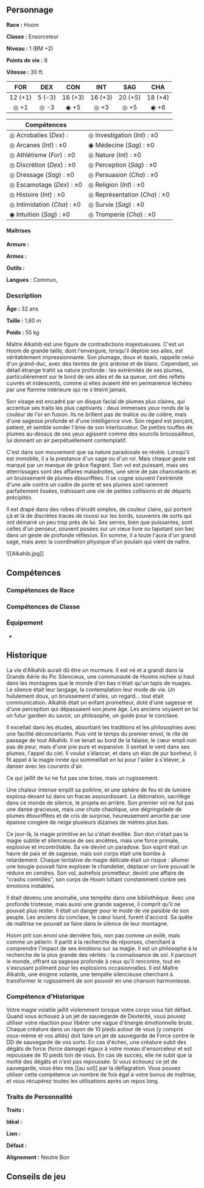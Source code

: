 ## Personnage

__Race :__ Hoom

__Classe :__ Ensorceleur

__Niveau :__ 1 (BM +2)

__Points de vie :__ 8

__Vitesse :__ 30 ft.

|   FOR   |  DEX   |   CON   |   INT   |   SAG   |   CHA   |
| :-----: | :----: | :-----: | :-----: | :-----: | :-----: |
| 12 (+1) | 5 (-3) | 16 (+3) | 16 (+3) | 20 (+5) | 18 (+4) |
|  ◎ +1   |  ◎ -3  |  ◉ +5   |  ◎ +3   |  ◎ +5   |  ◉ +6   |

| Compétences                 |                               |
| --------------------------- | ----------------------------- |
| ◎ Acrobaties (_Dex_) :      | ◎ Investigation (_Int_) : ±0  |
| ◎ Arcanes (_Int_) : ±0      | ◉ Médecine (_Sag_) : ±0       |
| ◎ Athlétisme (_For_) : ±0   | ◎ Nature (_Int_) : ±0<br>     |
| ◎ Discrétion (_Dex_) : ±0   | ◎ Perception (_Sag_) : ±0     |
| ◎ Dressage (_Sag_) : ±0     | ◎ Persuasion (_Cha_) : ±0     |
| ◎ Escamotage (_Dex_) : ±0   | ◎ Religion (_Int_) : ±0       |
| ◎ Histoire (_Int_) : ±0     | ◎ Représentation (_Cha_) : ±0 |
| ◎ Intimidation (_Cha_) : ±0 | ◎ Survie (_Sag_) : ±0         |
| ◉ Intuition (_Sag_) : ±0    | ◎ Tromperie (_Cha_) : ±0<br>  |

#### Maîtrises

**Armure :** 

**Armes :** 

**Outils :** 

__Langues__ : Commun, 

### Description

__Âge :__ 32 ans

__Taille :__ 1,80 m

__Poids :__ 55 kg

Maître Alkahib est une figure de contradictions majestueuses. C'est un Hoom de grande taille, dont l'envergure, lorsqu'il déploie ses ailes, est véritablement impressionnante. Son plumage, doux et épais, rappelle celui d'un grand-duc, avec des teintes de gris ardoise et de blanc. Cependant, un détail étrange trahit sa nature profonde : les extrémités de ses plumes, particulièrement sur le bord de ses ailes et de sa queue, ont des reflets cuivrés et iridescents, comme si elles avaient été en permanence léchées par une flamme intérieure qui ne s'éteint jamais.

Son visage est encadré par un disque facial de plumes plus claires, qui accentue ses traits les plus captivants : deux immenses yeux ronds de la couleur de l'or en fusion. Ils ne brillent pas de malice ou de colère, mais d'une sagesse profonde et d'une intelligence vive. Son regard est perçant, patient, et semble sonder l'âme de son interlocuteur. De petites touffes de plumes au-dessus de ses yeux agissent comme des sourcils broussailleux, lui donnant un air perpétuellement contemplatif.

C'est dans son mouvement que sa nature paradoxale se révèle. Lorsqu'il est immobile, il a la prestance d'un sage ou d'un roi. Mais chaque geste est marqué par un manque de grâce flagrant. Son vol est puissant, mais ses atterrissages sont des affaires maladroites, une série de pas chancelants et un bruissement de plumes ébouriffées. Il se cogne souvent l'extrémité d'une aile contre un cadre de porte et ses plumes sont rarement parfaitement lissées, trahissant une vie de petites collisions et de départs précipités.

Il est drapé dans des robes d'érudit simples, de couleur claire, qui portent çà et là de discrètes traces de roussi sur les bords, souvenirs de sorts qui ont démarré un peu trop près de lui. Ses serres, bien que puissantes, sont celles d'un penseur, souvent posées sur un vieux livre ou tapotant son bec dans un geste de profonde réflexion. En somme, il a toute l'aura d'un grand sage, mais avec la coordination physique d'un poulain qui vient de naître.

![[Alkahib.jpg]]
## Compétences

### Compétences de Race

### Compétences de Classe

### Équipement

 - 
## Historique

La vie d'Alkahib aurait dû être un murmure. Il est né et a grandi dans la Grande Aérie du Pic Silencieux, une communauté de Hooms nichée si haut dans les montagnes que le monde d'en bas n'était qu'un tapis de nuages. Le silence était leur langage, la contemplation leur mode de vie. Un hululement doux, un bruissement d'ailes, un regard… tout était communication. Alkahib était un enfant prometteur, doté d'une sagesse et d'une perception qui dépassaient son jeune âge. Les anciens voyaient en lui un futur gardien du savoir, un philosophe, un guide pour le conclave.

Il excellait dans les études, absorbant les traditions et les philosophies avec une facilité déconcertante. Puis vint le temps du premier envol, le rite de passage de tout Alkahib. Il se tenait au bord de la falaise, le cœur empli non pas de peur, mais d'une joie pure et expansive. Il sentait le vent dans ses plumes, l'appel du ciel. Il voulut s'élancer, et dans un élan de pur bonheur, il fit appel à la magie innée qui sommeillait en lui pour l'aider à s'élever, à danser avec les courants d'air.

Ce qui jaillit de lui ne fut pas une brise, mais un rugissement.

Une chaleur intense emplit sa poitrine, et une sphère de feu et de lumière explosa devant lui dans un fracas assourdissant. La détonation, sacrilège dans ce monde de silence, le projeta en arrière. Son premier vol ne fut pas une danse gracieuse, mais une chute chaotique, une dégringolade de plumes ébouriffées et de cris de surprise, heureusement amortie par une épaisse congère de neige plusieurs dizaines de mètres plus bas.

Ce jour-là, la magie primitive en lui s'était éveillée. Son don n'était pas la magie subtile et silencieuse de ses ancêtres, mais une force primale, explosive et incontrôlable. Sa vie devint un paradoxe. Son esprit était un havre de paix et de sagesse, mais son corps était une bombe à retardement. Chaque tentative de magie délicate était un risque : allumer une bougie pouvait faire exploser le chandelier, déplacer un livre pouvait le réduire en cendres. Son vol, autrefois prometteur, devint une affaire de "crashs contrôlés", son corps de Hoom luttant constamment contre ses émotions instables.

Il était devenu une anomalie, une tempête dans une bibliothèque. Avec une profonde tristesse, mais aussi une grande sagesse, il comprit qu'il ne pouvait plus rester. Il était un danger pour le mode de vie paisible de son peuple. Les anciens du conclave, le cœur lourd, furent d'accord. Sa quête de maîtrise ne pouvait se faire dans le silence de leur montagne.

Hoom prit son envol une dernière fois, non pas comme un exilé, mais comme un pèlerin. Il partit à la recherche de réponses, cherchant à comprendre l'impact de ses émotions sur sa magie. Il est un philosophe à la recherche de la plus grande des vérités : la connaissance de soi. Il parcourt le monde, offrant sa sagesse profonde à ceux qu'il rencontre, tout en s'excusant poliment pour les explosions occasionnelles. Il est Maître Alkahib, une énigme volante, une tempête silencieuse cherchant à transformer le rugissement de son pouvoir en une chanson harmonieuse.

### Compétence d'Historique

Votre magie volatile jaillit violemment lorsque votre corps vous fait défaut. Quand vous échouez à un jet de sauvegarde de Dextérité, vous pouvez utiliser votre réaction pour libérer une vague d'énergie émotionnelle brute. Chaque créature dans un rayon de 10 pieds autour de vous (y compris vous-même et vos alliés) doit faire un jet de sauvegarde de Force contre le DD de sauvegarde de vos sorts. En cas d'échec, une créature subit des dégâts de force (force damage) égaux à votre niveau d'ensorceleur et est repoussée de 10 pieds loin de vous. En cas de succès, elle ne subit que la moitié des dégâts et n'est pas repoussée. Si vous échouez ce jet de sauvegarde, vous êtes mis [[au sol]] par la déflagration. Vous pouvez utiliser cette compétence un nombre de fois égal à votre bonus de maîtrise, et vous récupérez toutes les utilisations après un repos long.

### Traits de Personnalité

__Traits :__ 

__Idéal :__   

__Lien :__ 

__Défaut :__ 

__Alignement :__ Neutre Bon

## Conseils de jeu